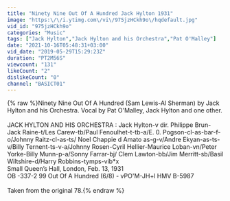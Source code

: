 ```yaml
---
title: "Ninety Nine Out Of A Hundred Jack Hylton 1931"
image: "https:\/\/i.ytimg.com\/vi\/975jzHCkh9o\/hqdefault.jpg"
vid_id: "975jzHCkh9o"
categories: "Music"
tags: ["Jack Hylton","Jack Hylton and his Orchestra","Pat O'Malley"]
date: "2021-10-16T05:48:31+03:00"
vid_date: "2019-05-29T15:29:23Z"
duration: "PT2M56S"
viewcount: "131"
likeCount: "2"
dislikeCount: "0"
channel: "BASICT01"
---
```

{% raw %}Ninety Nine Out Of A Hundred (Sam Lewis-Al Sherman) by Jack Hylton and his Orchestra. Vocal by Pat O'Malley, Jack Hylton and one other.<br /><br />JACK HYLTON AND HIS ORCHESTRA : Jack Hylton-v dir. Philippe Brun-Jack Raine-t/Les Carew-tb/Paul Fenoulhet-t-tb-a/E. 0. Pogson-cl-as-bar-f-o/Johnny Raitz-cl-as-ts/ Noel Chappie d Amato as-g-v/Andre Ekyan-as-ts-v/Billy Ternent-ts-v-a/Johnny Rosen-Cyril Hellier-Maurice Loban-vn/Peter Yorke-Billy Munn-p-a/Sonny Farrar-bj/ Clem Lawton-bb/Jim Merritt-sb/Basil Wiltshire-d/Harry Robbins-tymps-vib*x<br />Small Queen’s Hall, London, Feb. 13, 1931<br />OB -337-2 99 Out Of A Hundred (6/8) - vPO'M-JH+l HMV B-5987<br /><br />Taken from the original 78.{% endraw %}
